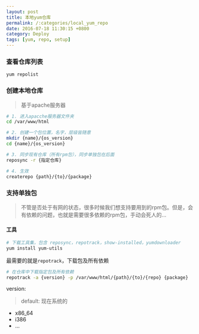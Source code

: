 ```yaml
---
layout: post
title: 本地yum仓库 
permalink: /:categories/local_yum_repo
date: 2016-07-18 11:30:15 +0800
category: Deploy
tags: [yum, repo, setup]
---
```


### 查看仓库列表

`yum repolist`

### 创建本地仓库

> 基于apache服务器

```bash
# 1. 进入apacche服务器文件夹
cd /var/www/html

# 2. 创建一个包位置，名字，层级皆随意
mkdir {name}/{os_version}
cd {name}/{os_version}

# 3. 同步现有仓库（所有rpm包），同步单独包在后面
reposync -r {指定仓库}

# 4. 生效
createrepo {path}/{to}/{package}
```

### 支持单独包


> 不管是否处于有网的状态，很多时候我们想支持要用到的rpm包。但是，会有依赖的问题，也就是需要很多依赖的rpm包，手动会死人的...

#### 工具

```bash
# 下载工具集，包含 reposync，repotrack，show-installed，yumdownloader
yum install yum-utils
```

最需要的就是`repotrack`，下载包及所有依赖

```bash
# 在仓库中下载指定包及所有依赖
repotrack -a {version} -p /var/www/html/{path}/{to}/{repo} {package} 
```

version:

> default: 现在系统的

* x86_64
* i386
* ...

